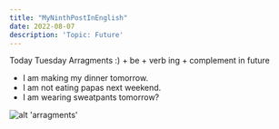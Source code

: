 ```yaml
---
title: "MyNinthPostInEnglish"
date: 2022-08-07
description: 'Topic: Future'
---
```



Today Tuesday
Arragments :) + be + verb ing + complement in future
+ I am making my dinner tomorrow.
+ I am not eating papas next weekend.
+ I am wearing sweatpants  tomorrow?


![alt 'arragments'](https://i.ytimg.com/vi/IUTdInDXHR0/maxresdefault.jpg 'arragments')
